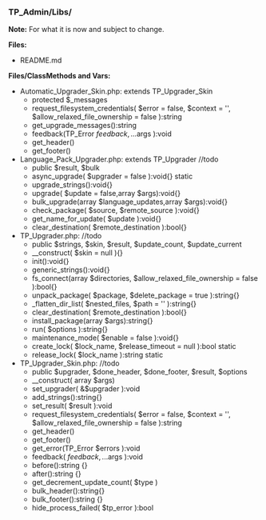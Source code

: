 ### TP_Admin/Libs/

**Note:** For what it is now and subject to change. 

**Files:** 
- README.md

**Files/ClassMethods and Vars:** 
- Automatic_Upgrader_Skin.php: extends TP_Upgrader_Skin 	
	* protected $_messages 
	* request_filesystem_credentials( $error = false, $context = '', $allow_relaxed_file_ownership = false ):string 
	* get_upgrade_messages():string 
	* feedback(TP_Error $feedback, ...$args ):void 
	* get_header() 
	* get_footer() 
- Language_Pack_Upgrader.php: extends TP_Upgrader //todo	
	* public $result, $bulk 
	* async_upgrade( $upgrader = false ):void{} static 
	* upgrade_strings():void{} 
	* upgrade( $update = false,array $args):void{} 
	* bulk_upgrade(array $language_updates,array $args):void{} 
	* check_package( $source, $remote_source ):void{} 
	* get_name_for_update( $update ):void{} 
	* clear_destination( $remote_destination ):bool{} 
- TP_Upgrader.php: //todo	
	* public $strings, $skin, $result, $update_count, $update_current 
	* __construct( $skin = null ){} 
	* init():void{} 
	* generic_strings():void{} 
	* fs_connect(array $directories, $allow_relaxed_file_ownership = false ):bool{} 
	* unpack_package( $package, $delete_package = true ):string{} 
	* _flatten_dir_list( $nested_files, $path = '' ):string{} 
	* clear_destination( $remote_destination ):bool{} 
	* install_package(array $args):string{} 
	* run( $options ):string{} 
	* maintenance_mode( $enable = false ):void{} 
	* create_lock( $lock_name, $release_timeout = null ):bool static 
	* release_lock( $lock_name ):string static 
- TP_Upgrader_Skin.php: //todo	
	* public $upgrader, $done_header, $done_footer, $result, $options 
	* __construct( array $args) 
	* set_upgrader( &$upgrader ):void 
	* add_strings():string{} 
	* set_result( $result ):void 
	* request_filesystem_credentials( $error = false, $context = '', $allow_relaxed_file_ownership = false ):string 
	* get_header() 
	* get_footer() 
	* get_error(TP_Error $errors ):void 
	* feedback( $feedback, ...$args ):void
	* before():string {}
	* after():string {}
	* get_decrement_update_count( $type )
	* bulk_header():string{}
	* bulk_footer():string {}
	* hide_process_failed( $tp_error ):bool
	